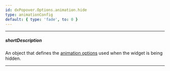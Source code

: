 ```yaml
---
id: dxPopover.Options.animation.hide
type: animationConfig
default: { type: 'fade', to: 0 }
---
```

---
##### shortDescription
An object that defines the [animation options](/api-reference/50%20Common/Object%20Structures/animationConfig/animationConfig.md '/Documentation/ApiReference/Common/Object_Structures/animationConfig/') used when the widget is being hidden.

---
